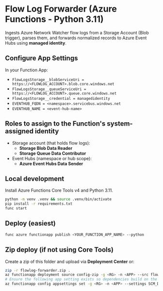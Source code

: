 # Flow Log Forwarder (Azure Functions - Python 3.11)

Ingests Azure Network Watcher flow logs from a Storage Account (Blob trigger), parses them, and forwards normalized records to Azure Event Hubs using **managed identity**.

## Configure App Settings
In your Function App:

- `FlowLogsStorage__blobServiceUri = https://<FLOWLOG_ACCOUNT>.blob.core.windows.net`
- `FlowLogsStorage__queueServiceUri = https://<FLOWLOG_ACCOUNT>.queue.core.windows.net`
- `FlowLogsStorage__credential = managedidentity`
- `EVENTHUB_FQDN = <namespace>.servicebus.windows.net`
- `EVENTHUB_NAME = <event-hub-name>`

## Roles to assign to the Function's system-assigned identity
- Storage account (that holds flow logs):
  - **Storage Blob Data Reader**
  - **Storage Queue Data Contributor**
- Event Hubs (namespace or hub scope):
  - **Azure Event Hubs Data Sender**

## Local development
Install Azure Functions Core Tools v4 and Python 3.11.

```bash
python -m venv .venv && source .venv/bin/activate
pip install -r requirements.txt
func start
```

## Deploy (easiest)
```bash
func azure functionapp publish <YOUR_FUNCTION_APP_NAME> --python
```

## Zip deploy (if not using Core Tools)
Create a zip of this folder and upload via **Deployment Center** or:

```bash
zip -r flowlog-forwarder.zip .
az functionapp deployment source config-zip -g <RG> -n <APP> --src flowlog-forwarder.zip
# Ensure the following app setting exists so dependencies build on the server:
az functionapp config appsettings set -g <RG> -n <APP> --settings SCM_DO_BUILD_DURING_DEPLOYMENT=true
```

